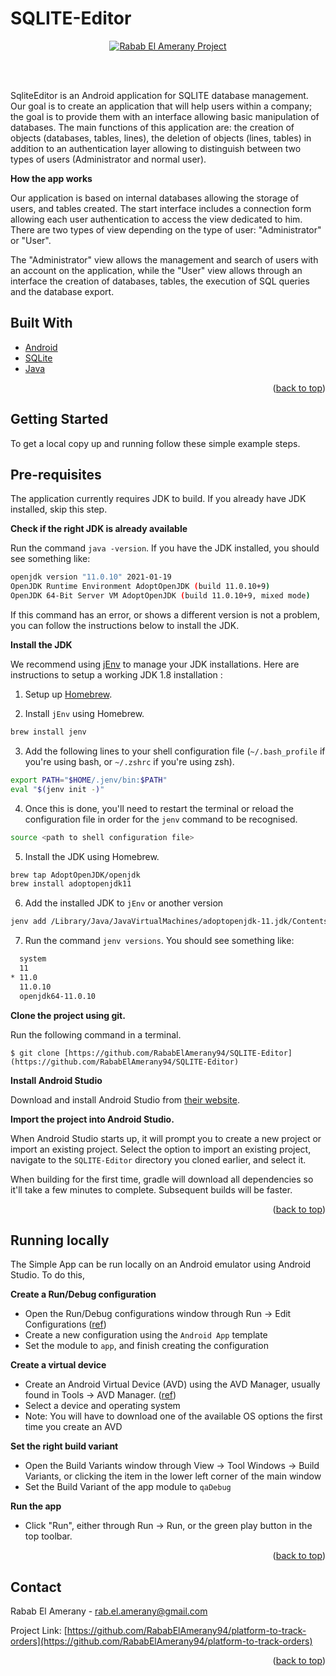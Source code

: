 <div id="top"></div>

# SQLITE-Editor

<p align="center">
<a href="https://github.com/RababElAmerany94/billing-management-mobile">
<img  alt="Rabab El Amerany Project" title="Rabab Project" src="https://github.com/RababElAmerany94/SQLITE-Editor/blob/master/mobile-app.PNG" />
</a>
</p>
<br>
<br>

<p align="left">
SqliteEditor is an Android application for SQLITE database management. Our goal is to create an application that will help users within a company; the goal is to provide them with an interface allowing basic manipulation of databases. The main functions of this application are: the creation of objects (databases, tables, lines), the deletion of objects (lines, tables) in addition to an authentication layer allowing to distinguish between two types of users (Administrator and normal user).

<b>How the app works</b>

Our application is based on internal databases allowing the storage of users, and tables created. The start interface includes a connection form allowing each user authentication to access the view dedicated to him. There are two types of view depending on the type of user: "Administrator" or "User".

The "Administrator" view allows the management and search of users with an account on the application, while the "User" view allows through an interface the creation of databases, tables, the execution of SQL queries and the database export.
</p>

## Built With

* [Android](https://www.android.com)
* [SQLite](https://www.sqlite.org)
* [Java](https://www.java.com)

<p align="right">(<a href="#top">back to top</a>)</p>

<!-- GETTING STARTED -->

## Getting Started

To get a local copy up and running follow these simple example steps.

## Pre-requisites

The application currently requires JDK  to build. If you already have JDK installed, skip this step.

**Check if the right JDK is already available**

Run the command `java -version`. If you have the JDK installed, you should see something like:

```sh
openjdk version "11.0.10" 2021-01-19
OpenJDK Runtime Environment AdoptOpenJDK (build 11.0.10+9)
OpenJDK 64-Bit Server VM AdoptOpenJDK (build 11.0.10+9, mixed mode)
```

If this command has an error, or shows a different version is not a problem, you can follow the instructions below to install the JDK.

**Install the JDK**

We recommend using [jEnv](https://www.jenv.be/) to manage your JDK installations. Here are instructions to setup a working JDK 1.8 installation :

1. Setup up [Homebrew](https://brew.sh/).

2. Install `jEnv` using Homebrew.

```sh
brew install jenv
```

3. Add the following lines to your shell configuration file (`~/.bash_profile` if you're using bash, or `~/.zshrc` if you're using zsh).

```sh
export PATH="$HOME/.jenv/bin:$PATH"
eval "$(jenv init -)"
```

4. Once this is done, you'll need to restart the terminal or reload the configuration file in order for the `jenv` command to be recognised.

```sh
source <path to shell configuration file>
```

5. Install the JDK using Homebrew.

```sh
brew tap AdoptOpenJDK/openjdk
brew install adoptopenjdk11
```

6. Add the installed JDK to `jEnv` or another version

```sh
jenv add /Library/Java/JavaVirtualMachines/adoptopenjdk-11.jdk/Contents/Home
```

7. Run the command `jenv versions`. You should see something like:

```sh
  system
  11
* 11.0
  11.0.10
  openjdk64-11.0.10
```

**Clone the project using git.**

Run the following command in a terminal.

 ```
 $ git clone [https://github.com/RababElAmerany94/SQLITE-Editor](https://github.com/RababElAmerany94/SQLITE-Editor)
 ```

**Install Android Studio**

Download and install Android Studio from [their website](https://developer.android.com/studio/).

**Import the project into Android Studio.**

When Android Studio starts up, it will prompt you to create a new project or import an existing project. Select the option to import an existing
project, navigate to the `SQLITE-Editor` directory you cloned earlier, and select it.

When building for the first time, gradle will download all dependencies so it'll take a few minutes to complete. Subsequent builds will be faster.

<p align="right">(<a href="#top">back to top</a>)</p>

## Running locally

The Simple App can be run locally on an Android emulator using Android Studio. To do this,

**Create a Run/Debug configuration**

* Open the Run/Debug configurations window through Run -> Edit Configurations ([ref](https://developer.android.com/studio/run/rundebugconfig))
* Create a new configuration using the `Android App` template
* Set the module to `app`, and finish creating the configuration

**Create a virtual device**

* Create an Android Virtual Device (AVD) using the AVD Manager, usually found in Tools -> AVD
  Manager. ([ref](https://developer.android.com/studio/run/managing-avds))
* Select a device and operating system
* Note: You will have to download one of the available OS options the first time you create an AVD

**Set the right build variant**

* Open the Build Variants window through View -> Tool Windows -> Build Variants, or clicking the item in the lower left corner of the main window
* Set the Build Variant of the app module to `qaDebug`

**Run the app**

* Click "Run", either through Run -> Run, or the green play button in the top toolbar.

<p align="right">(<a href="#top">back to top</a>)</p>

<!-- CONTACT -->

## Contact

Rabab El Amerany - rab.el.amerany@gmail.com

Project Link: [https://github.com/RababElAmerany94/platform-to-track-orders](https://github.com/RababElAmerany94/platform-to-track-orders)

<p align="right">(<a href="#top">back to top</a>)</p>
